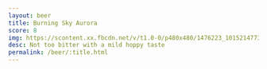 ```yaml
---
layout: beer
title: Burning Sky Aurora
score: 8
img: https://scontent.xx.fbcdn.net/v/t1.0-0/p480x480/1476223_10152147732298745_333484722_n.jpg?oh=29ad8ae12349b343b3f671d1f21ffe95&oe=5838E007
desc: Not too bitter with a mild hoppy taste
permalink: /beer/:title.html
---
```

